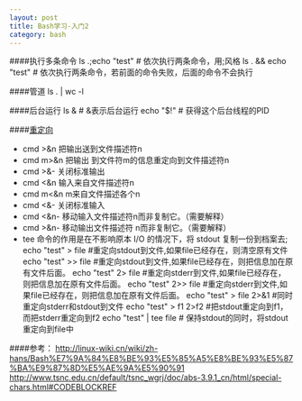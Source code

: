 ```yaml
---
layout: post
title: Bash学习-入门2
category: bash
---
```


####执行多条命令
		ls .;echo "test" # 依次执行两条命令，用;风格
		ls . && echo "test" # 依次执行两条命令，若前面的命令失败，后面的命令不会执行
	
####管道
		ls . | wc -l
		
####后台运行
		ls & # &表示后台运行
		echo "$!"  # 获得这个后台线程的PID

####[重定向](http://linux-wiki.cn/wiki/zh-hans/Bash%E7%9A%84%E8%BE%93%E5%85%A5%E8%BE%93%E5%87%BA%E9%87%8D%E5%AE%9A%E5%90%91)
* cmd >&n	 把输出送到文件描述符n
* cmd m>&n	把输出 到文件符m的信息重定向到文件描述符n
* cmd >&-	 关闭标准输出
* cmd <&n	输入来自文件描述符n
* cmd m<&n	 m来自文件描述各个n
* cmd <&-	 关闭标准输入
* cmd <&n-	移动输入文件描述符n而非复制它。（需要解释）
* cmd >&n-	 移动输出文件描述符 n而非复制它。（需要解释）
* tee 命令的作用是在不影响原本 I/O 的情况下，将 stdout 复制一份到档案去;
		echo "test" > file #重定向stdout到文件,如果file已经存在，则清空原有文件
		echo "test" >> file #重定向stdout到文件,如果file已经存在，则把信息加在原有文件后面。
		echo "test" 2> file #重定向stderr到文件,如果file已经存在，则把信息加在原有文件后面。
		echo "test" 2>> file #重定向stderr到文件,如果file已经存在，则把信息加在原有文件后面。
		echo "test" > file 2>&1 #同时重定向stderr和stdout到文件
		echo "test" > f1 2>f2 #把stdout重定向到f1，而把stderr重定向到f2
		echo "test" | tee file # 保持stdout的同时，将stdout重定向到file中


	
####参考：
http://linux-wiki.cn/wiki/zh-hans/Bash%E7%9A%84%E8%BE%93%E5%85%A5%E8%BE%93%E5%87%BA%E9%87%8D%E5%AE%9A%E5%90%91
http://www.tsnc.edu.cn/default/tsnc_wgrj/doc/abs-3.9.1_cn/html/special-chars.html#CODEBLOCKREF





